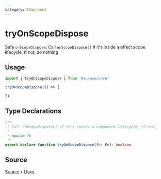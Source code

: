 ```yaml
---
category: Component
---
```


# tryOnScopeDispose

Safe `onScopeDispose`. Call `onScopeDispose()` if it's inside a effect scope lifecycle, if not, do nothing

## Usage

```js
import { tryOnScopeDispose } from '@vueuse/core'

tryOnScopeDispose(() => {

})
```


<!--FOOTER_STARTS-->
## Type Declarations

```typescript
/**
 * Call onScopeDispose() if it's inside a component lifecycle, if not, run just call the function
 *
 * @param fn
 */
export declare function tryOnScopeDispose(fn: Fn): boolean
```

## Source

[Source](https://github.com/vueuse/vueuse/blob/main/packages/shared/tryOnScopeDispose/index.ts) • [Docs](https://github.com/vueuse/vueuse/blob/main/packages/shared/tryOnScopeDispose/index.md)


<!--FOOTER_ENDS-->
